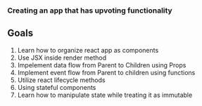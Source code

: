 ### Creating an app that has upvoting functionality

## Goals
1. Learn how to organize react app as components
2. Use JSX inside render method
3. Impelement data flow from Parent to Children using Props
4. Implement event flow from Parent to children using functions
5. Utilize react lifecycle methods
6. Using stateful components
7. Learn how to manipulate state while treating it as immutable